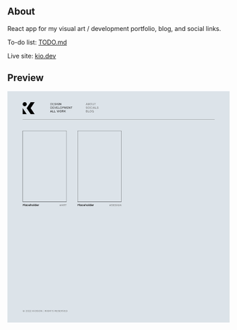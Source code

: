 ## About

React app for my visual art / development portfolio, blog, and social links.

To-do list: <a href="TODO.md">TODO.md</a>

Live site: <a href="https://kio.dev/">kio.dev</a>

## Preview

<img src="./.github/img/prev.png" width="600px" alt="Preview image" />
